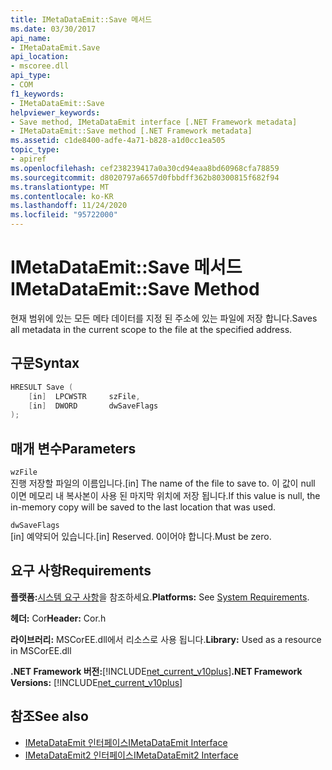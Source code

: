 ```yaml
---
title: IMetaDataEmit::Save 메서드
ms.date: 03/30/2017
api_name:
- IMetaDataEmit.Save
api_location:
- mscoree.dll
api_type:
- COM
f1_keywords:
- IMetaDataEmit::Save
helpviewer_keywords:
- Save method, IMetaDataEmit interface [.NET Framework metadata]
- IMetaDataEmit::Save method [.NET Framework metadata]
ms.assetid: c1de8400-adfe-4a71-b828-a1d0cc1ea505
topic_type:
- apiref
ms.openlocfilehash: cef238239417a0a30cd94eaa8bd60968cfa78859
ms.sourcegitcommit: d8020797a6657d0fbbdff362b80300815f682f94
ms.translationtype: MT
ms.contentlocale: ko-KR
ms.lasthandoff: 11/24/2020
ms.locfileid: "95722000"
---
```

# <a name="imetadataemitsave-method"></a><span data-ttu-id="8d72b-102">IMetaDataEmit::Save 메서드</span><span class="sxs-lookup"><span data-stu-id="8d72b-102">IMetaDataEmit::Save Method</span></span>

<span data-ttu-id="8d72b-103">현재 범위에 있는 모든 메타 데이터를 지정 된 주소에 있는 파일에 저장 합니다.</span><span class="sxs-lookup"><span data-stu-id="8d72b-103">Saves all metadata in the current scope to the file at the specified address.</span></span>  
  
## <a name="syntax"></a><span data-ttu-id="8d72b-104">구문</span><span class="sxs-lookup"><span data-stu-id="8d72b-104">Syntax</span></span>  
  
```cpp  
HRESULT Save (
    [in]  LPCWSTR     szFile,
    [in]  DWORD       dwSaveFlags  
);  
```  
  
## <a name="parameters"></a><span data-ttu-id="8d72b-105">매개 변수</span><span class="sxs-lookup"><span data-stu-id="8d72b-105">Parameters</span></span>  

 `wzFile`  
 <span data-ttu-id="8d72b-106">진행 저장할 파일의 이름입니다.</span><span class="sxs-lookup"><span data-stu-id="8d72b-106">[in] The name of the file to save to.</span></span> <span data-ttu-id="8d72b-107">이 값이 null 이면 메모리 내 복사본이 사용 된 마지막 위치에 저장 됩니다.</span><span class="sxs-lookup"><span data-stu-id="8d72b-107">If this value is null, the in-memory copy will be saved to the last location that was used.</span></span>  
  
 `dwSaveFlags`  
 <span data-ttu-id="8d72b-108">[in] 예약되어 있습니다.</span><span class="sxs-lookup"><span data-stu-id="8d72b-108">[in] Reserved.</span></span> <span data-ttu-id="8d72b-109">0이어야 합니다.</span><span class="sxs-lookup"><span data-stu-id="8d72b-109">Must be zero.</span></span>  
  
## <a name="requirements"></a><span data-ttu-id="8d72b-110">요구 사항</span><span class="sxs-lookup"><span data-stu-id="8d72b-110">Requirements</span></span>  

 <span data-ttu-id="8d72b-111">**플랫폼:**[시스템 요구 사항](../../get-started/system-requirements.md)을 참조하세요.</span><span class="sxs-lookup"><span data-stu-id="8d72b-111">**Platforms:** See [System Requirements](../../get-started/system-requirements.md).</span></span>  
  
 <span data-ttu-id="8d72b-112">**헤더:** Cor</span><span class="sxs-lookup"><span data-stu-id="8d72b-112">**Header:** Cor.h</span></span>  
  
 <span data-ttu-id="8d72b-113">**라이브러리:** MSCorEE.dll에서 리소스로 사용 됩니다.</span><span class="sxs-lookup"><span data-stu-id="8d72b-113">**Library:** Used as a resource in MSCorEE.dll</span></span>  
  
 <span data-ttu-id="8d72b-114">**.NET Framework 버전:**[!INCLUDE[net_current_v10plus](../../../../includes/net-current-v10plus-md.md)]</span><span class="sxs-lookup"><span data-stu-id="8d72b-114">**.NET Framework Versions:** [!INCLUDE[net_current_v10plus](../../../../includes/net-current-v10plus-md.md)]</span></span>  
  
## <a name="see-also"></a><span data-ttu-id="8d72b-115">참조</span><span class="sxs-lookup"><span data-stu-id="8d72b-115">See also</span></span>

- [<span data-ttu-id="8d72b-116">IMetaDataEmit 인터페이스</span><span class="sxs-lookup"><span data-stu-id="8d72b-116">IMetaDataEmit Interface</span></span>](imetadataemit-interface.md)
- [<span data-ttu-id="8d72b-117">IMetaDataEmit2 인터페이스</span><span class="sxs-lookup"><span data-stu-id="8d72b-117">IMetaDataEmit2 Interface</span></span>](imetadataemit2-interface.md)
